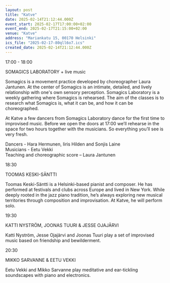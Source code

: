 ```yaml
---
layout: post
title: "Katve"
date: 2025-02-14T21:12:44.000Z
event_start: 2025-02-17T17:00:00+02:00
event_end: 2025-02-17T21:15:00+02:00
venue: "Katve"
address: "Mariankatu 15, 00170 Helsinki"
ics_file: "2025-02-17-80qll6o7.ics"
created_date: 2025-02-14T21:12:44.000Z
---
```


17:00 - 18:00  
  
SOMAGICS LABORATORY + live music  
  
Somagics is a movement practice developed by choreographer Laura Jantunen. At the center of Somagics is an intimate, detailed, and lively relationship with one's own sensory perception. Somagics Laboratory is a weekly gathering where Somagics is rehearsed. The aim of the classes is to research what Somagics is, what it can be, and how it can be choreographed.   
  
At Katve a few dancers from Somagics Laboratory dance for the first time to improvised music. Before we open the doors at 17:00 we’ll rehearse in the space for two hours together with the musicians. So everything you’ll see is very fresh.   
  
Dancers - Hara Hermunen, Iiris Hilden and Sonjis Laine  
Musicians - Eetu Vekki  
Teaching and choreographic score – Laura Jantunen  
  
18:30  
  
TOOMAS KESKI-SÄNTTI  
  
Toomas Keski-Säntti is a Helsinki-based pianist and composer. He has performed at festivals and clubs across Europe and lived in New York. While deeply rooted in the jazz piano tradition, he’s always exploring new musical territories through composition and improvisation. At Katve, he will perform solo.  
  
19:30  
  
KATTI NYSTRÖM, JOONAS TUURI & JESSE OJAJÄRVI  
  
Katti Nyström, Jesse Ojajärvi and Joonas Tuuri play a set of improvised music based on friendship and bewilderment.   
  
20:30  
  
MIKKO SARVANNE & EETU VEKKI  
  
Eetu Vekki and Mikko Sarvanne play meditative and ear-tickling soundscapes with piano and electronics.
